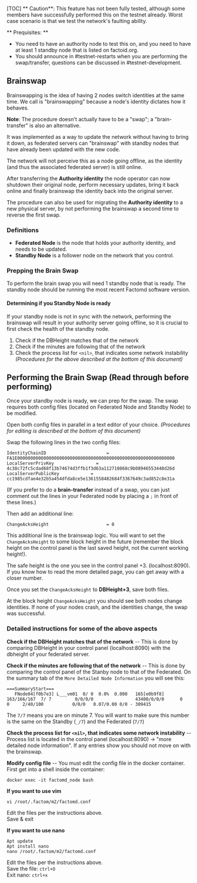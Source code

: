 [TOC]
** Caution**: This feature has not been fully tested, although some members have successfully performed this on the testnet already. Worst case scenario is that we test the network's faulting ability.

** Prequisites: **
* You need to have an authority node to test this on, and you need to have at least 1 standby node that is listed on factoid.org.
* You should announce in #testnet-restarts when you are performing the swap/transfer, questions can be discussed in #testnet-development. 

## Brainswap

Brainswapping is the idea of having 2 nodes switch identities at the same time. We call is "brainswapping" because a node's identity dictates how it behaves. 

**Note**: The procedure doesn't actually have to be a "swap"; a "brain-transfer" is also an alternative.

It was implemented as a way to update the network without having to bring it down, as federated servers can "brainswap" with standby nodes that have already been updated with the new code.

The network will not perceive this as a node going offline, as the identity (and thus the associated federated server) is still online.

After transferring the **Authority identity** the node operator can now shutdown their original node, perform necessary updates, bring it back online and finally brainswap the identity back into the original server.

The procedure can also be used for migrating the **Authority identity** to a new physical server, by not performing the brainswap a second time to reverse the first swap.

### Definitions

* **Federated Node** is the node that holds your authority identity, and needs to be updated.
* **Standby Node** is a follower node on the network that you control.

### Prepping the Brain Swap

To perform the brain swap you will need 1 standby node that is ready. The standby node should be running the most recent Factomd software version.

#### Determining if you Standby Node is ready

If your standby node is not in sync with the network, performing the brainswap will result in your authority server going offline, so it is crucial to first check the health of the standby node.

1. Check if the DBHeight matches that of the network 
2. Check if the minutes are following that of the network
3. Check the process list for `<nil>`, that indicates some network instability _(Procedures for the above described at the bottom of this document)_

## Performing the Brain Swap (Read through before performing)

Once your standby node is ready, we can prep for the swap. The swap requires both config files (located on Federated Node and Standby Node) to be modified.

Open both config files in parallel in a text editor of your choice. 
_(Procedures for editing is described at the bottom of this document)_

Swap the following lines in the two config files:

```
IdentityChainID	                      = FA1E000000000000000000000000000000000000000000000000000000000000
LocalServerPrivKey                = 4c38c72fc5cdad68f13b74674d3ffb1f3d63a112710868c9b08946553448d26d
LocalServerPublicKey            = cc1985cdfae4e32b5a454dfda8ce5e1361558482684f3367649c3ad852c8e31a
```

(If you prefer to do a __brain-transfer__ instead of a swap, you can just comment out the lines in your Federated node by placing a `;` in front of these lines.)

Then add an additional line:

```
ChangeAcksHeight                      = 0
```

This additional line is the brainswap logic. You will want to set the `ChangeAcksHeight` to some block height in the future (remember the block height on the control panel is the last saved height, not the current working height!). 

The safe height is the one you see in the control panel +3. (localhost:8090).
If you know how to read the more detailed page, you can get away with a closer number.

Once you set the `ChangeAcksHeight` to __DBHeight+3__, save both files.

At the block height `ChangeAcksHeight` you should see both nodes change identities. If none of your nodes crash, and the identities change, the swap was successful.




### Detailed instructions for some of the above aspects

__Check if the DBHeight matches that of the network__
-- This is done by comparing DBHeight in your control panel (localhost:8090) with the dbheight of your federated server.

__Check if the minutes are following that of the network__
-- This is done by comparing the control panel of the Stanby node to that of the Federated. On the summary tab of the `More Detailed Node Information` you will see this:

```
===SummaryStart===
   FNode04[f0b7e3] L___vm01  0/ 0  0.0%  0.000   165[e0b9f8] 163/166/167  7/ 7         0/0/0/0                43400/0/0/0      0     0     2/40/100           0/0/0   0.07/0.00 0/0 - 309415
```

The `7/7` means you are on minute 7. You will want to make sure this number is the same on the Standby (`_/7`) and the Federated (`7/7`)

__Check the process list for `<nil>`, that indicates some network instability__
-- Process list is located in the control panel (localhost:8090) -> "more detailed node information". If any entries show <nil> you should not move on with the brainswap.
  
__Modify config file__ -- You must edit the config file in the docker container. First get into a shell inside the container:


```
docker exec -it factomd_node bash
```

__If you want to use vim__
```
vi /root/.factom/m2/factomd.conf
```

Edit the files per the instructions above.  
Save & exit

__If you want to use nano__
```
Apt update
Apt install nano
nano /root/.factom/m2/factomd.conf
```

Edit the files per the instructions above.  
Save the file: ```ctrl+O```  
Exit nano: ```ctrl+x```
